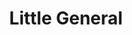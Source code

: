 ---
title: "Little General"
url: /trezevant/little-general-broad-street-north/
shop: Lebensmittel
---